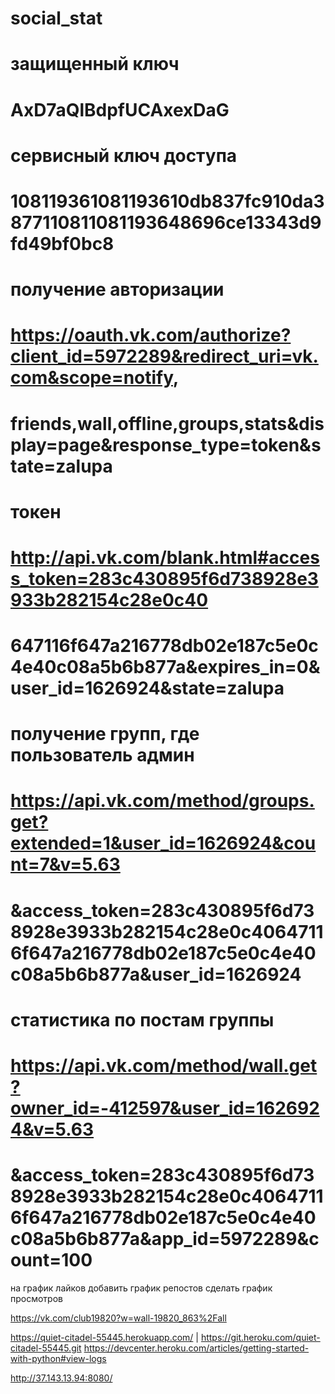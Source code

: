 # social_stat
# защищенный ключ
# AxD7aQlBdpfUCAxexDaG


# сервисный ключ доступа
# 108119361081193610db837fc910da3877110811081193648696ce13343d9fd49bf0bc8


# получение авторизации
# https://oauth.vk.com/authorize?client_id=5972289&redirect_uri=vk.com&scope=notify,
# friends,wall,offline,groups,stats&display=page&response_type=token&state=zalupa

# токен
# http://api.vk.com/blank.html#access_token=283c430895f6d738928e3933b282154c28e0c40
# 647116f647a216778db02e187c5e0c4e40c08a5b6b877a&expires_in=0&user_id=1626924&state=zalupa

# получение групп, где пользователь админ
# https://api.vk.com/method/groups.get?extended=1&user_id=1626924&count=7&v=5.63
# &access_token=283c430895f6d738928e3933b282154c28e0c40647116f647a216778db02e187c5e0c4e40c08a5b6b877a&user_id=1626924

# статистика по постам группы
# https://api.vk.com/method/wall.get?owner_id=-412597&user_id=1626924&v=5.63
# &access_token=283c430895f6d738928e3933b282154c28e0c40647116f647a216778db02e187c5e0c4e40c08a5b6b877a&app_id=5972289&count=100


на график лайков добавить график репостов
сделать график просмотров

https://vk.com/club19820?w=wall-19820_863%2Fall

https://quiet-citadel-55445.herokuapp.com/ | https://git.heroku.com/quiet-citadel-55445.git
https://devcenter.heroku.com/articles/getting-started-with-python#view-logs

http://37.143.13.94:8080/
